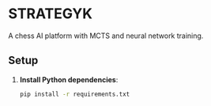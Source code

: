 # STRATEGYK

A chess AI platform with MCTS and neural network training.

## Setup

1. **Install Python dependencies**:
   ```bash
   pip install -r requirements.txt
